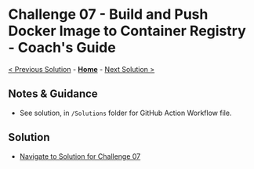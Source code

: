 # Challenge 07 - Build and Push Docker Image to Container Registry - Coach's Guide

[< Previous Solution](./Solution-06.md) - **[Home](./README.md)** - [Next Solution >](./Solution-08.md)

## Notes & Guidance

- See solution, in `/Solutions` folder for GitHub Action Workflow file.

## Solution 
- [Navigate to Solution for Challenge 07](./Solution/Solution-07/Solution07.yml)
